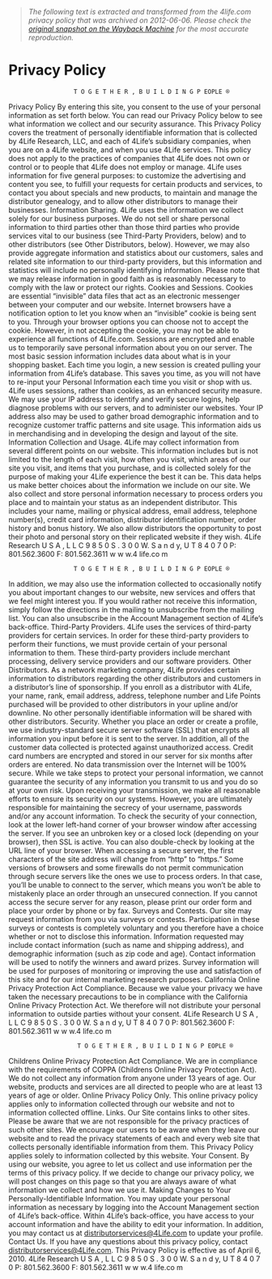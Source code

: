 > *The following text is extracted and transformed from the 4life.com privacy policy that was archived on 2012-06-06. Please check the [original snapshot on the Wayback Machine](https://web.archive.org/web/20120606122400id_/http%3A//media.4life.com/us/pdf/flyers/PrivacyPolicy04610Final.pdf) for the most accurate reproduction.*

# Privacy Policy

                      T O G E T H E R , B U I L D I N G P EOPLE ®
Privacy Policy
By entering this site, you consent to the use of your personal information as set forth below.
You can read our Privacy Policy below to see what information we collect and our security assurance.
This Privacy Policy covers the treatment of personally identifiable information that is collected by 4Life Research, LLC, and
each of 4Life’s subsidiary companies, when you are on a 4Life website, and when you use 4Life services.
This policy does not apply to the practices of companies that 4Life does not own or control or to people that 4Life does not
employ or manage.
4Life uses information for five general purposes: to customize the advertising and content you see, to fulfill your requests for
certain products and services, to contact you about specials and new products, to maintain and manage the distributor genealogy,
and to allow other distributors to manage their businesses.
Information Sharing. 4Life uses the information we collect solely for our business purposes. We do not sell or share personal
information to third parties other than those third parties who provide services vital to our business (see Third-Party Providers,
below) and to other distributors (see Other Distributors, below). However, we may also provide aggregate information and
statistics about our customers, sales and related site information to our third-party providers, but this information and statistics
will include no personally identifying information. Please note that we may release information in good faith as is reasonably
necessary to comply with the law or protect our rights.
Cookies and Sessions. Cookies are essential “invisible” data files that act as an electronic messenger between your computer
and our website. Internet browsers have a notification option to let you know when an “invisible” cookie is being sent to you.
Through your browser options you can choose not to accept the cookie. However, in not accepting the cookie, you may not
be able to experience all functions of 4Life.com.
Sessions are encrypted and enable us to temporarily save personal information about you on our server. The most basic
session information includes data about what is in your shopping basket. Each time you login, a new session is created pulling
your information from 4Life’s database. This saves you time, as you will not have to re-input your Personal Information each
time you visit or shop with us. 4Life uses sessions, rather than cookies, as an enhanced security measure.
We may use your IP address to identify and verify secure logins, help diagnose problems with our servers, and to administer our
websites. Your IP address also may be used to gather broad demographic information and to recognize customer traffic patterns
and site usage. This information aids us in merchandising and in developing the design and layout of the site.
Information Collection and Usage. 4Life may collect information from several different points on our website. This information
includes but is not limited to the length of each visit, how often you visit, which areas of our site you visit, and items that you
purchase, and is collected solely for the purpose of making your 4Life experience the best it can be. This data helps us make
better choices about the information we include on our site. We also collect and store personal information necessary to process
orders you place and to maintain your status as an independent distributor. This includes your name, mailing or physical address,
email address, telephone number(s), credit card information, distributor identification number, order history and bonus history.
We also allow distributors the opportunity to post their photo and personal story on their replicated website if they wish.
  4Life Research U S A , L L C    9 8 5 0 S . 3 0 0 W. S a n d y, U T 8 4 0 7 0 P: 801.562.3600 F: 801.562.3611       w w w.4 life.co m


                      T O G E T H E R , B U I L D I N G P EOPLE ®
In addition, we may also use the information collected to occasionally notify you about important changes to our website,
new services and offers that we feel might interest you. If you would rather not receive this information, simply follow the
directions in the mailing to unsubscribe from the mailing list. You can also unsubscribe in the Account Management
section of 4Life’s back-office.
Third-Party Providers. 4Life uses the services of third-party providers for certain services. In order for these third-party
providers to perform their functions, we must provide certain of your personal information to them. These third-party providers
include merchant processing, delivery service providers and our software providers.
Other Distributors. As a network marketing company, 4Life provides certain information to distributors regarding the other
distributors and customers in a distributor’s line of sponsorship. If you enroll as a distributor with 4Life, your name, rank, email
address, address, telephone number and Life Points purchased will be provided to other distributors in your upline and/or
downline. No other personally identifiable information will be shared with other distributors.
Security. Whether you place an order or create a profile, we use industry-standard secure server software (SSL) that encrypts
all information you input before it is sent to the server. In addition, all of the customer data collected is protected against
unauthorized access. Credit card numbers are encrypted and stored in our server for six months after orders are entered.
No data transmission over the Internet will be 100% secure. While we take steps to protect your personal information, we cannot
guarantee the security of any information you transmit to us and you do so at your own risk. Upon receiving your transmission,
we make all reasonable efforts to ensure its security on our systems. However, you are ultimately responsible for maintaining
the secrecy of your username, passwords and/or any account information.
To check the security of your connection, look at the lower left-hand corner of your browser window after accessing the server. If
you see an unbroken key or a closed lock (depending on your browser), then SSL is active. You can also double-check by looking
at the URL line of your browser. When accessing a secure server, the first characters of the site address will change from “http”
to “https.”
Some versions of browsers and some firewalls do not permit communication through secure servers like the ones we use to
process orders. In that case, you’ll be unable to connect to the server, which means you won’t be able to mistakenly place an
order through an unsecured connection. If you cannot access the secure server for any reason, please print our order form
and place your order by phone or by fax.
Surveys and Contests. Our site may request information from you via surveys or contests. Participation in these surveys or
contests is completely voluntary and you therefore have a choice whether or not to disclose this information. Information
requested may include contact information (such as name and shipping address), and demographic information (such as zip
code and age). Contact information will be used to notify the winners and award prizes. Survey information will be used for
purposes of monitoring or improving the use and satisfaction of this site and for our internal marketing research purposes.
California Online Privacy Protection Act Compliance. Because we value your privacy we have taken the necessary precautions
to be in compliance with the California Online Privacy Protection Act. We therefore will not distribute your personal information
to outside parties without your consent.
   4Life Research U S A , L L C   9 8 5 0 S . 3 0 0 W. S a n d y, U T 8 4 0 7 0 P: 801.562.3600 F: 801.562.3611      w w w.4 life.co m


                       T O G E T H E R , B U I L D I N G P EOPLE ®
Childrens Online Privacy Protection Act Compliance. We are in compliance with the requirements of COPPA (Childrens
Online Privacy Protection Act). We do not collect any information from anyone under 13 years of age. Our website, products
and services are all directed to people who are at least 13 years of age or older.
Online Privacy Policy Only. This online privacy policy applies only to information collected through our website and not
to information collected offline.
Links. Our Site contains links to other sites. Please be aware that we are not responsible for the privacy practices of such other
sites. We encourage our users to be aware when they leave our website and to read the privacy statements of each and every web
site that collects personally identifiable information from them. This Privacy Policy applies solely to information collected by
this website.
Your Consent. By using our website, you agree to let us collect and use information per the terms of this privacy policy. If
we decide to change our privacy policy, we will post changes on this page so that you are always aware of what information
we collect and how we use it.
Making Changes to Your Personally-Identifiable Information. You may update your personal information as necessary by
logging into the Account Management section of 4Life’s back-office. Within 4Life’s back-office, you have access to your account
information and have the ability to edit your information. In addition, you may contact us at distributorservices@4Life.com to
update your profile.
Contact Us. If you have any questions about this privacy policy, contact distributorservices@4Life.com.
This Privacy Policy is effective as of April 6, 2010.
   4Life Research U S A , L L C    9 8 5 0 S . 3 0 0 W. S a n d y, U T 8 4 0 7 0 P: 801.562.3600 F: 801.562.3611   w w w.4 life.co m
